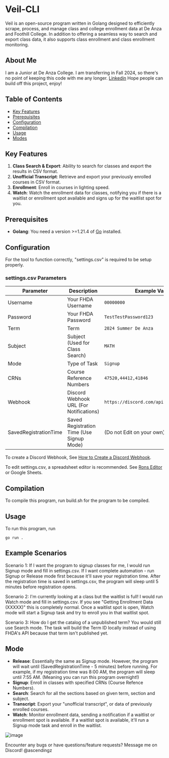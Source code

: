 # Veil-CLI

Veil is an open-source program written in Golang designed to efficiently scrape, process, and manage class and college enrollment data at De Anza and Foothill College. In addition to offering a seamless way to search and export class data, it also supports class enrollment and class enrollment monitoring.

## About Me

I am a Junior at De Anza College. I am transferring in Fall 2024, so there's no point of keeping this code with me any longer.
[Linkedin](https://www.linkedin.com/in/andrew-duong-3a9931259/)
Hope people can build off this project, enjoy!

## Table of Contents

- [Key Features](#key-features)
- [Prerequisites](#prerequisites)
- [Configuration](#configuration)
- [Compilation](#compilation)
- [Usage](#usage)
- [Modes](#modes)


## Key Features

1. **Class Search & Export**: Ability to search for classes and export the results in CSV format.
2. **Unofficial Transcript**: Retrieve and export your previously enrolled courses in CSV format.
3. **Enrollment**: Enroll in courses in lighting speed.
4. **Watch**: Watch the enrollment data for classes, notifying you if there is a waitlist or enrollment spot available and signs up for the waitlist spot for you.

## Prerequisites

- **Golang**: You need a version >=1.21.4 of [Go](https://go.dev/doc/install) installed.

## Configuration

For the tool to function correctly, "settings.csv" is required to be setup properly.

### settings.csv Parameters

| Parameter            | Description                                         | Example Values                               |
|----------------------|-----------------------------------------------------|----------------------------------------------|
| Username             | Your FHDA Username                                  | `00000000`                                   |
| Password             | Your FHDA Password                                  | `TestTestPassword123`                        |
| Term                 | Term                                                | `2024 Summer De Anza`                        |
| Subject              | Subject (Used for Class Search)                     | `MATH`                                       |
| Mode                 | Type of Task                                        | `Signup`                                     |
| CRNs                 | Course Reference Numbers                             | `47520,44412,41846`                          |
| Webhook              | Discord Webhook URL (For Notifications)             | `https://discord.com/api/webhooks/[gone] `   |
| SavedRegistrationTime | Saved Registration Time (Use Signup Mode)          | (Do not Edit on your own)                    |

To create a Discord Webhook, See [How to Create a Discord Webhook](https://hookdeck.com/webhooks/platforms/how-to-get-started-with-discord-webhooks).

To edit settings.csv, a spreadsheet editor is recommended. See [Rons Editor](https://www.ronsplace.ca/products/ronseditor) or Google Sheets.

## Compilation

To compile this program, run build.sh for the program to be compiled.

## Usage

To run this program, run
```
go run .
```

## Example Scenarios

Scenario 1: 
If I want the program to signup classes for me, I would run Signup mode and fill in settings.csv. If I want complete automation - 
run Signup or Release mode first because it'll save your registration time. After the registration time is saved in settings.csv, the program will sleep until 5 minutes before registration opens.

Scenario 2:
I'm currently looking at a class but the waitlist is full! I would run Watch mode and fill in settings.csv. If you see "Getting Enrollment Data (XXXXX)" this is completely normal. Once a waitlist spot is open, Watch mode will start a
Signup task and try to enroll you in that waitlist spot.

Scenario 3:
How do I get the catalog of a unpublished term? You would still use Search mode. The task will build the Term ID locally instead of using FHDA's API because that term isn't published yet.

## Mode

- **Release**: Essentially the same as Signup mode. However, the program will wait until (SavedRegistrationTime - 5 minutes) before running. For example, if my registration time was 8:00 AM, the program will sleep until 7:55 AM. (Meaning you can run this program overnight!)
- **Signup**: Enroll in classes with specified CRNs (Course Refence Numbers).
- **Search**: Search for all the sections based on given term, section and subject.
- **Transcript**: Export your "unofficial transcript", or data of previously enrolled courses.
- **Watch**: Monitor enrollment data, sending a notification if a waitlist or enrollment spot is available. If a waitlist spot is available, it'll run a Signup mode task and enroll in the waitlist.

![image](https://github.com/aandrewduong/veil-v2/assets/135930507/e6e862df-2fde-4015-9095-d9e4818047f3)

Encounter any bugs or have questions/feature requests? Message me on Discord! @ascendingz
